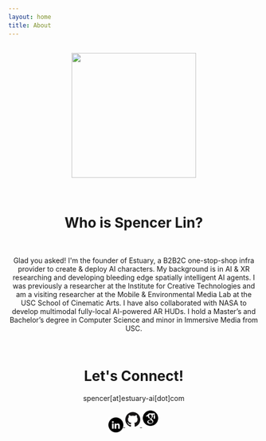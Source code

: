 ```yaml
---
layout: home
title: About
---
```

<div align="center" style="margin-top: 6%">

<p style="text-align: center">
    <img src="assets/images/Segovia PFP Circle.png" width="250" height="250">
</p>
<br>
<h1 style="text-align: center">Who is Spencer Lin?</h1>
<br>

<p class="bio">
Glad you asked!  I'm the founder of Estuary, a B2B2C one-stop-shop infra provider to create & deploy AI characters.  My background is in AI & XR researching and developing bleeding edge spatially intelligent AI agents.  I was previously a researcher at the Institute for Creative Technologies and am a visiting researcher at the Mobile & Environmental Media Lab at the USC School of Cinematic Arts.  I have also collaborated with NASA to develop multimodal fully-local AI-powered AR HUDs.  I hold a Master’s and Bachelor’s degree in Computer Science and minor in Immersive Media from USC.
</p>

<div style="text-align: center">
<br>
<h1>Let's Connect!</h1>

<p>spencer[at]estuary-ai[dot]com
</p>
<div class="medialinks">
    <a href="https://www.linkedin.com/in/spencer-lin-bb409b1b7/" target="_blank">
        <img src="assets/logos/linkedin.png" align="center" width="30" height="30">
    </a>
    <a href="https://github.com/Spencer-L" target="_blank">
        <img src="assets/logos/GitHub-Logo.png" width="30" height="30">
    </a>
    <a href="https://scholar.google.com/citations?hl=en&view_op=list_works&gmla=AFix5Ma87LSoh67UcUIhdz9x0_v8Z9shKRm48q6_KJp6XKpRVns6ZuzhZDb7LV7oIxeBqhT2g_FPHnTYKvzt1C2uSm9S&user=RMcELeEAAAAJ" target="_blank">
        <img src="assets/logos/Google-Scholar-Logo.png" width="35" height="35">
    </a>
</div>
</div>
</div>